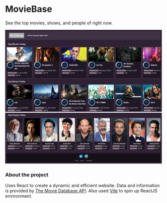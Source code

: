 # MovieBase
See the top movies, shows, and people of right now.

![landing page part 1](https://github.com/tjacobko/MovieBase/blob/master/images/first.png)
![landing page part 2](https://github.com/tjacobko/MovieBase/blob/master/images/second.png)

### About the project
Uses React to create a dynamic and efficient website. Data and information is provided by [The Movie Database API](https://developer.themoviedb.org/docs/faq).
Also used [Vite](https://vitejs.dev/) to spin up ReactJS environment.

